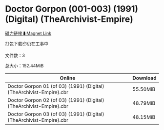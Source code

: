 # Doctor Gorpon (001-003) (1991) (Digital) (TheArchivist-Empire)

[磁力链接⬇Magnet Link](magnet:?xt=urn:btih:58aed78094e307dffe1008208f29cd52552fd4df&dn=Doctor%20Gorpon%20%28001-003%29%20%281991%29%20%28Digital%29%20%28TheArchivist-Empire%29)

打包下载📦仍在工事中

文件数：3

总大小：152.44MiB

Online | Download
--- | ---
Doctor Gorpon 01 (of 03) (1991) (Digital) (TheArchivist-Empire).cbr | 55.50MiB
Doctor Gorpon 02 (of 03) (1991) (Digital) (TheArchivist-Empire).cbr | 48.79MiB
Doctor Gorpon 03 (of 03) (1991) (Digital) (TheArchivist-Empire).cbr | 48.15MiB